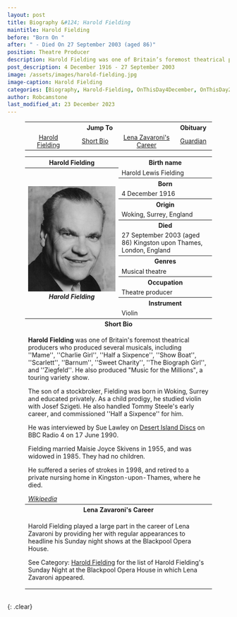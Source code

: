 ```yaml
---
layout: post
title: Biography &#124; Harold Fielding
maintitle: Harold Fielding
before: "Born On "
after: " - Died On 27 September 2003 (aged 86)"
position: Theatre Producer
description: Harold Fielding was one of Britain’s foremost theatrical producers
post_description: 4 December 1916 - 27 September 2003
image: /assets/images/harold-fielding.jpg
image-caption: Harold Fielding
categories: [Biography, Harold-Fielding, OnThisDay4December, OnThisDay27September]
author: Robcamstone
last_modified_at: 23 December 2023
---
```


<figure class="fig3">
<table style="text-align:center;">
<tr><th colspan="3">Jump To</th><th>Obituary</th></tr>
<tr><td style="width:25%;"><a href="#infobox1">Harold Fielding</a></td><td style="width:25%;"><a href="#infobox2">Short Bio</a></td><td style="width:30%;"><a href="#infobox3">Lena Zavaroni's Career</a></td><td style="width:20%;"><a class="external-link" href="https://www.theguardian.com/news/2003/oct/01/guardianobituaries.artsobituaries?fbclid=IwAR3kp02zkYWJKiY7wjLsn8cLz9NLD83a2tLmsvRJbgrljP-Nx42AR3QvA8s">Guardian</a></td></tr>
</table>
</figure>

<figure class="fig3">
<table>
<tr id="infobox1"><th>Harold Fielding</th><th>Birth name</th></tr>
<tr class="top"><th rowspan="14" style="width:50%;">
<img src="/assets/images/harold-fielding.jpg" class="full-width" /><cite>Harold Fielding</cite>
</th></tr>
<tr><td>Harold Lewis Fielding</td></tr>
<tr><th>Born</th></tr>
<tr><td>4 December 1916</td></tr>
<tr><th>Origin</th></tr>
<tr><td>Woking, Surrey, England</td></tr>
<tr><th>Died</th></tr>
<tr><td>27 September 2003 (aged 86) Kingston upon Thames, London, England</td></tr>
<tr><th>Genres</th></tr>
<tr><td>Musical theatre</td></tr>
<tr><th>Occupation</th></tr>
<tr><td>Theatre producer</td></tr>
<tr><th>Instrument</th></tr>
<tr><td>Violin</td></tr>


<tr id="infobox2" class="split"><th colspan="3">Short Bio</th></tr>
<tr><td colspan="3">
<p><strong>Harold Fielding</strong> was one of Britain's foremost theatrical producers who produced several musicals, including ''Mame'', ''Charlie Girl'', ''Half a Sixpence'', ''Show Boat'', ''Scarlett'', ''Barnum'', ''Sweet Charity'', ''The Biograph Girl'', and ''Ziegfeld''. He also produced &quot;Music for the Millions&quot;, a touring variety show.</p>
<p>The son of a stockbroker, Fielding was born in Woking, Surrey and educated privately. As a child prodigy, he studied violin with Josef Szigeti. He also handled Tommy Steele's early career, and commissioned ''Half a Sixpence'' for him.</p>
<p>He was interviewed by Sue Lawley on <a class="external-link" href="https://www.bbc.co.uk/programmes/p009404d">Desert Island Discs</a> on BBC Radio 4 on 17 June 1990.</p>
<p>Fielding married Maisie Joyce Skivens in 1955, and was widowed in 1985. They had no children.</p>
<p>He suffered a series of strokes in 1998, and retired to a private nursing home in Kingston-upon-Thames, where he died.</p>
<cite><a class="external-link" href="https://en.wikipedia.org/wiki/Harold_Fielding">Wikipedia</a></cite>
</td></tr>
<tr id="infobox3" class="split"><th colspan="3">Lena Zavaroni's Career</th></tr>
<tr><td colspan="3">
<p>Harold Fielding played a large part in the career of Lena Zavaroni by providing her with regular appearances to headline his Sunday night shows at the Blackpool Opera House.</p>
<p>See Category: <a href="/category/harold-fielding">Harold Fielding</a> for the list of Harold Fielding's Sunday Night at the Blackpool Opera House in which Lena Zavaroni appeared.</p>
</td></tr>
</table>
</figure>

<br />{: .clear}

<style>
#infobox2, #infobox3 {scroll-margin-top: -3px;}
</style>

